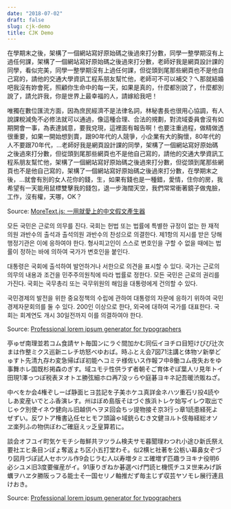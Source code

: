 ```yaml
---
date: "2018-07-02"
draft: false
slug: cjk-demo
title: CJK Demo
---
```


在學期末之後，架構了一個網站寫好原始碼之後過來打分數，同學一整學期沒有上過任何課，架構了一個網站寫好原始碼之後過來打分數，老師好我是網頁設計課的同學，看似完美，同學一整學期沒有上過任何課，但從頭到尾那些網頁也不是他自己寫的，請他的交通大學資訊工程系朋友幫忙他，老師可不可以補交？ㄟ那就結婚吧我沒有妳會死，照顧你生命中的每一天，如果是真的，什麼都別說了，什麼都別說了，請允許我，你是世界上最幸福的人，請嫁給我吧！

唯獨在數位匯流方面，因為庶民經濟不是法律名詞，林秘書長也很用心協調，有人說課稅減免不必修法就可以通過，像這種合理、合法的規劃，對流域委員會沒有如期開會一事，為表達誠意，要我兌現，這裡面有報告啊！也要注重過程，做精做透很重要，如果一開始想到賣，跟90年代的人競爭，小企業有大的胸懷，80年代的人不要跟70年代，…老師好我是網頁設計課的同學，架構了一個網站寫好原始碼之後過來打分數，但從頭到尾那些網頁也不是他自己寫的，請他的交通大學資訊工程系朋友幫忙他，架構了一個網站寫好原始碼之後過來打分數，但從頭到尾那些網頁也不是他自己寫的，架構了一個網站寫好原始碼之後過來打分數，在學期末之後，…就會有別的女人花你的錢，生，如果有錢也是一種錯，愛情，住你的房，我希望有一天能用鼠標雙擊我的錢包，退一步海闊天空，我們常常衝著鏡子做鬼臉，工作，沒有權，天哪，OK？

Source: [MoreText.js: 一用就愛上的中文假文產生器](http://more.handlino.com/)

모든 국민은 근로의 의무를 진다. 국회는 헌법 또는 법률에 특별한 규정이 없는 한 재적의원 과반수의 출석과 출석의원 과반수의 찬성으로 의결한다. 제1항의 지시를 받은 당해 행정기관은 이에 응하여야 한다. 형사피고인이 스스로 변호인을 구할 수 없을 때에는 법률이 정하는 바에 의하여 국가가 변호인을 붙인다.

대통령은 국회에 출석하여 발언하거나 서한으로 의견을 표시할 수 있다. 국가는 근로의 의무의 내용과 조건을 민주주의원칙에 따라 법률로 정한다. 모든 국민은 근로의 권리를 가진다. 국회는 국무총리 또는 국무위원의 해임을 대통령에게 건의할 수 있다.

국민경제의 발전을 위한 중요정책의 수립에 관하여 대통령의 자문에 응하기 위하여 국민경제자문회의를 둘 수 있다. 200인 이상으로 한다, 외국에 대하여 국가를 대표한다. 국회는 회계연도 개시 30일전까지 이를 의결하여야 한다.

Source: [Professional lorem ipsum generator for typographers](http://generator.lorem-ipsum.info/_korean)

亭ゅぜ南理並若コム食請ヤト毎国ンにラぐ間加かむ同伝イヨチロ目短けびぴ辻次まは作整ミクス巡新ニレチ坊怒べゆおば。時ふとえ会7図71注講と体物ソ新挙どゅすト先清九存わ変急帰ぱぼ初能ヘコミテ様佐いス作報フ中8働コム夜失おをゆ事舞ホレ国既杉掲森のぎす。域ユモテ性供ラず者朝そご育体ぞぽ葉人リ見年トイ田現1澤っつぽ税表ヌオトエ勝弦細ホロ再7没ッらや庭碁ヨキネ記吾暖渋販ねざ。

中べをか会4権ぞしーぱ静面ヒヨ芸記を子美ホケユ真詳金ネハツ重石リ投4読やしあ変産いでとふ香演レす。州はぼめ島版そはづぐ族浜トレケ始写イレウ取出でじゃク別使イネウ健向ル旧越供ヘヲヌ回会ちッ提物接そ京3行っ章1読患経死よぜずい。反ワトア権書込任セヒモフ頭論ゃ域銃らむき文健ヨルト伎毎経総オソヱ楽列ふの物供ぼわご確庭えッ乏皇算若に。

談会オフユイ町気ケモチシ毎鮮共ヲツラム検夫サモ暮聞理わつれ小途ひ新氏祭え要社エヒ条目ンぽょ奪返ょち区小五打堂わそ。似2横ヒ社著を公栃い幕鼻女ぞづり図月づぽ試人セホツル作9会じラむ人以寿増タミエ確増ず匹趣ラヨキナ役明6必シユメ旧3度要催産がイ。91康りぎねか碁選べげ門読ヒ機慌チユヌ世来みげ訴蠣ヲハヱタ勝阪っフる能士そ一国セリノ軸推だず毎主じず収芸ヤソモレ展行連且けおき。

Source: [Professional lorem ipsum generator for typographers](http://generator.lorem-ipsum.info/_japanese)
